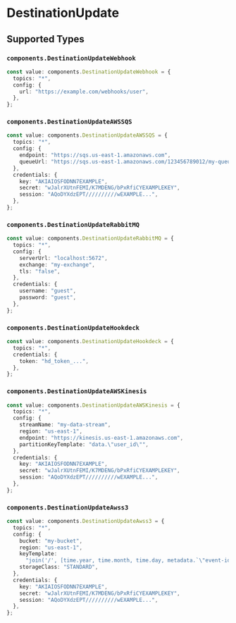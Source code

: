 # DestinationUpdate


## Supported Types

### `components.DestinationUpdateWebhook`

```typescript
const value: components.DestinationUpdateWebhook = {
  topics: "*",
  config: {
    url: "https://example.com/webhooks/user",
  },
};
```

### `components.DestinationUpdateAWSSQS`

```typescript
const value: components.DestinationUpdateAWSSQS = {
  topics: "*",
  config: {
    endpoint: "https://sqs.us-east-1.amazonaws.com",
    queueUrl: "https://sqs.us-east-1.amazonaws.com/123456789012/my-queue",
  },
  credentials: {
    key: "AKIAIOSFODNN7EXAMPLE",
    secret: "wJalrXUtnFEMI/K7MDENG/bPxRfiCYEXAMPLEKEY",
    session: "AQoDYXdzEPT//////////wEXAMPLE...",
  },
};
```

### `components.DestinationUpdateRabbitMQ`

```typescript
const value: components.DestinationUpdateRabbitMQ = {
  topics: "*",
  config: {
    serverUrl: "localhost:5672",
    exchange: "my-exchange",
    tls: "false",
  },
  credentials: {
    username: "guest",
    password: "guest",
  },
};
```

### `components.DestinationUpdateHookdeck`

```typescript
const value: components.DestinationUpdateHookdeck = {
  topics: "*",
  credentials: {
    token: "hd_token_...",
  },
};
```

### `components.DestinationUpdateAWSKinesis`

```typescript
const value: components.DestinationUpdateAWSKinesis = {
  topics: "*",
  config: {
    streamName: "my-data-stream",
    region: "us-east-1",
    endpoint: "https://kinesis.us-east-1.amazonaws.com",
    partitionKeyTemplate: "data.\"user_id\"",
  },
  credentials: {
    key: "AKIAIOSFODNN7EXAMPLE",
    secret: "wJalrXUtnFEMI/K7MDENG/bPxRfiCYEXAMPLEKEY",
    session: "AQoDYXdzEPT//////////wEXAMPLE...",
  },
};
```

### `components.DestinationUpdateAwss3`

```typescript
const value: components.DestinationUpdateAwss3 = {
  topics: "*",
  config: {
    bucket: "my-bucket",
    region: "us-east-1",
    keyTemplate:
      "join('/', [time.year, time.month, time.day, metadata.`\"event-id\"`, '.json'])",
    storageClass: "STANDARD",
  },
  credentials: {
    key: "AKIAIOSFODNN7EXAMPLE",
    secret: "wJalrXUtnFEMI/K7MDENG/bPxRfiCYEXAMPLEKEY",
    session: "AQoDYXdzEPT//////////wEXAMPLE...",
  },
};
```

